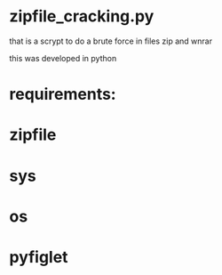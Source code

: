 # zipfile_cracking.py


that is a scrypt to do a brute force in files zip and wnrar

this was developed in python

# requirements:
# zipfile
# sys
# os
# pyfiglet


